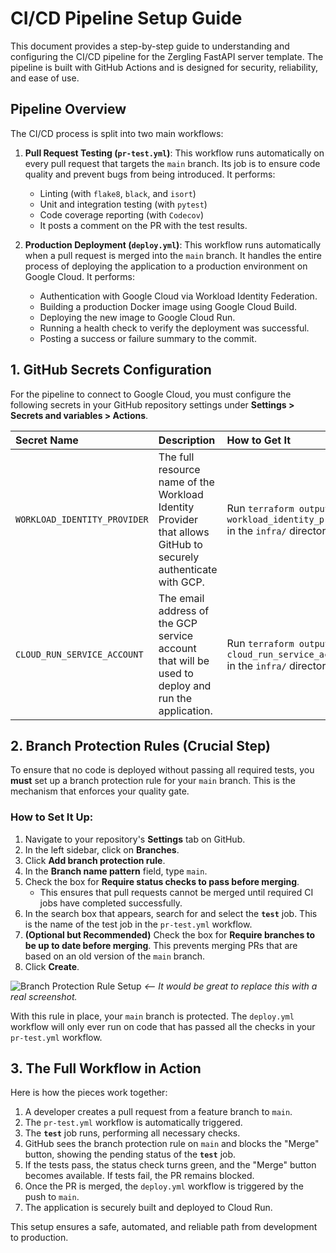 # CI/CD Pipeline Setup Guide

This document provides a step-by-step guide to understanding and configuring the CI/CD pipeline for the Zergling FastAPI server template. The pipeline is built with GitHub Actions and is designed for security, reliability, and ease of use.

## Pipeline Overview

The CI/CD process is split into two main workflows:

1.  **Pull Request Testing (`pr-test.yml`)**: This workflow runs automatically on every pull request that targets the `main` branch. Its job is to ensure code quality and prevent bugs from being introduced. It performs:
    *   Linting (with `flake8`, `black`, and `isort`)
    *   Unit and integration testing (with `pytest`)
    *   Code coverage reporting (with `Codecov`)
    *   It posts a comment on the PR with the test results.

2.  **Production Deployment (`deploy.yml`)**: This workflow runs automatically when a pull request is merged into the `main` branch. It handles the entire process of deploying the application to a production environment on Google Cloud. It performs:
    *   Authentication with Google Cloud via Workload Identity Federation.
    *   Building a production Docker image using Google Cloud Build.
    *   Deploying the new image to Google Cloud Run.
    *   Running a health check to verify the deployment was successful.
    -   Posting a success or failure summary to the commit.

## 1. GitHub Secrets Configuration

For the pipeline to connect to Google Cloud, you must configure the following secrets in your GitHub repository settings under **Settings > Secrets and variables > Actions**.

| Secret Name | Description | How to Get It |
| :--- | :--- | :--- |
| `WORKLOAD_IDENTITY_PROVIDER` | The full resource name of the Workload Identity Provider that allows GitHub to securely authenticate with GCP. | Run `terraform output workload_identity_provider` in the `infra/` directory. |
| `CLOUD_RUN_SERVICE_ACCOUNT` | The email address of the GCP service account that will be used to deploy and run the application. | Run `terraform output cloud_run_service_account` in the `infra/` directory. |

## 2. Branch Protection Rules (Crucial Step)

To ensure that no code is deployed without passing all required tests, you **must** set up a branch protection rule for your `main` branch. This is the mechanism that enforces your quality gate.

### How to Set It Up:

1.  Navigate to your repository's **Settings** tab on GitHub.
2.  In the left sidebar, click on **Branches**.
3.  Click **Add branch protection rule**.
4.  In the **Branch name pattern** field, type `main`.
5.  Check the box for **Require status checks to pass before merging**.
    *   This ensures that pull requests cannot be merged until required CI jobs have completed successfully.
6.  In the search box that appears, search for and select the **`test`** job. This is the name of the test job in the `pr-test.yml` workflow.
7.  **(Optional but Recommended)** Check the box for **Require branches to be up to date before merging**. This prevents merging PRs that are based on an old version of the `main` branch.
8.  Click **Create**.

![Branch Protection Rule Setup](https://i.imgur.com/example.png) *<-- It would be great to replace this with a real screenshot.*

With this rule in place, your `main` branch is protected. The `deploy.yml` workflow will only ever run on code that has passed all the checks in your `pr-test.yml` workflow.

## 3. The Full Workflow in Action

Here is how the pieces work together:

1.  A developer creates a pull request from a feature branch to `main`.
2.  The `pr-test.yml` workflow is automatically triggered.
3.  The **`test`** job runs, performing all necessary checks.
4.  GitHub sees the branch protection rule on `main` and blocks the "Merge" button, showing the pending status of the **`test`** job.
5.  If the tests pass, the status check turns green, and the "Merge" button becomes available. If tests fail, the PR remains blocked.
6.  Once the PR is merged, the `deploy.yml` workflow is triggered by the push to `main`.
7.  The application is securely built and deployed to Cloud Run.

This setup ensures a safe, automated, and reliable path from development to production. 